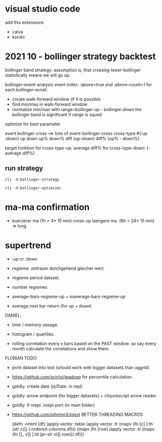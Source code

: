 # visual studio code

add this extensions
- calva
- kondo

# 2021 10 - bollinger strategy backtest

bollinger band strategy:
assumption is, that crossing lower-bollinger statistically means we will go up.

bollinger-event-analysis
event index: :above=true and :above-count=1
for each bollinger-evnet:
- create walk-forward window (if it is possible
- find min/max in walk-forward window 
- normalize min/max with range=bollinger-up - bollinger-down
the bollinger band is significant if range is squed

optimize for best parameter

event bollinger cross     ==> liste of event-bollinger-cross
cross-type #{:up :down}
up
down
up%
down%
diff   (up-down)
diff%  (up% - down%)

target funktion
for cross-type-up: average diff% 
for cross-type-down: (-average diff%)

## run strategy

`clj -X:bollinger-strategy`

`clj -X:bollinger-optimizer`


# ma-ma confirmation
- kuerzerer ma (1h = 4* 15 min) cross-up laengere ma. (6h = 24* 15 min) => long


# supertrend
- :up or :down
- regieme: zeitraum durchgehend gleicher wert.
- regieme period dataset.

- number regiemes
- average-bars-regieme-up + maverage-bars-regieme-up
- average next bar return (for up + down)



DANIEL:

- time / memory useage.

- histogram / quartiles.

- rolling correlation every x bars based on the PAST window.
  so say every month calculate the correlations and show them.



FLORIAN TODO:

- print dataset into text (should work with bigger datasets than aggrid)

- https://github.com/scicloj/wadogo  for percentile calculation.

- goldly: create date (js/Date. in repl)

- goldly: arrow endpoint (for bigger datasets) + clojurescript arrow reader.

- goldly: if nrepl .nrepl-port (in main folder)

- https://github.com/johnmn3/injest   BETTER THREADING MACROS



  (defn ->html [df]
    (apply vector
           :table
           (apply vector :tr (mapv (fn [c] [:th (str c)]) (.ordered-columns df)))
           (mapv
            (fn [row]
              (apply vector :tr (mapv (fn [[_ v]] [:td (pr-str v)]) row)))
            df)))
